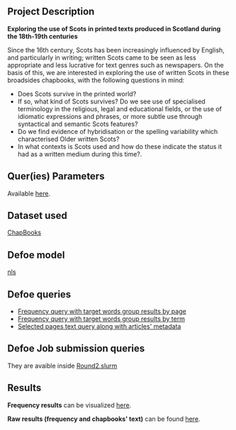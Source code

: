

## Project Description

**Exploring the use of Scots in printed texts produced in Scotland during the 18th-19th centuries**

Since the 16th century, Scots has been increasingly influenced by English, and particularly in writing; written Scots came to be seen as less appropriate and less lucrative for text genres such as newspapers. On the basis of this, we are interested in exploring the use of written Scots in these broadsides chapbooks, with the following questions in mind: 

- Does Scots survive in the printed world?
- If so, what kind of Scots survives? Do we see use of specialised terminology in the religious, legal and educational fields, or the use of idiomatic expressions and phrases, or more subtle use through syntactical and semantic Scots features? 
- Do we find evidence of hybridisation or the spelling variability which characterised Older written Scots? 
- In what contexts is Scots used and how do these indicate the status it had as a written medium during this time?. 

## Quer(ies) Parameters

Available [here](https://github.com/defoe-code/CDCS_Text_Mining_Lab/blob/master/Round2_Requirements/Sarah_Lisa/Query_Inputs.md).

## Dataset used

[ChapBooks](https://data.nls.uk/data/digitised-collections/chapbooks-printed-in-scotland/)

## Defoe model 

[nls](https://github.com/defoe-code/defoe/tree/master/defoe/nls)

## Defoe queries

- [Frequency query with target words group results by page](https://github.com/defoe-code/defoe/blob/master/defoe/nls/queries/keysearch_by_year_page_count.py)
- [Frequency query with target words group results by term](https://github.com/defoe-code/defoe/blob/master/defoe/nls/queries/keysearch_by_year_term_count.py)
- [Selected pages text query along with articles' metadata](hhttps://github.com/defoe-code/defoe/blob/master/defoe/nls/queries/window_keysearch_concordance_by_date.py)

## Defoe Job submission queries

They are avaible inside [Round2.slurm](https://github.com/defoe-code/CDCS_Text_Mining_Lab/blob/master/Round2.slurm)

## Results
**Frequency results** can be visualized [here](https://github.com/defoe-code/defoe_visualization/tree/master/Round_2/Lisa_Sarah).

**Raw results (frequency and chapbooks' text)** can be found [here](https://uoe.sharepoint.com/sites/DEFOE_Results/Shared%20Documents/Forms/AllItems.aspx?id=%2Fsites%2FDEFOE%5FResults%2FShared%20Documents%2FLisa%5FSarah%2Etar&parent=%2Fsites%2FDEFOE%5FResults%2FShared%20Documents).

